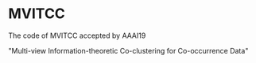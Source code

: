 # MVITCC
The code of MVITCC accepted by AAAI19

"Multi-view Information-theoretic Co-clustering for Co-occurrence Data"
